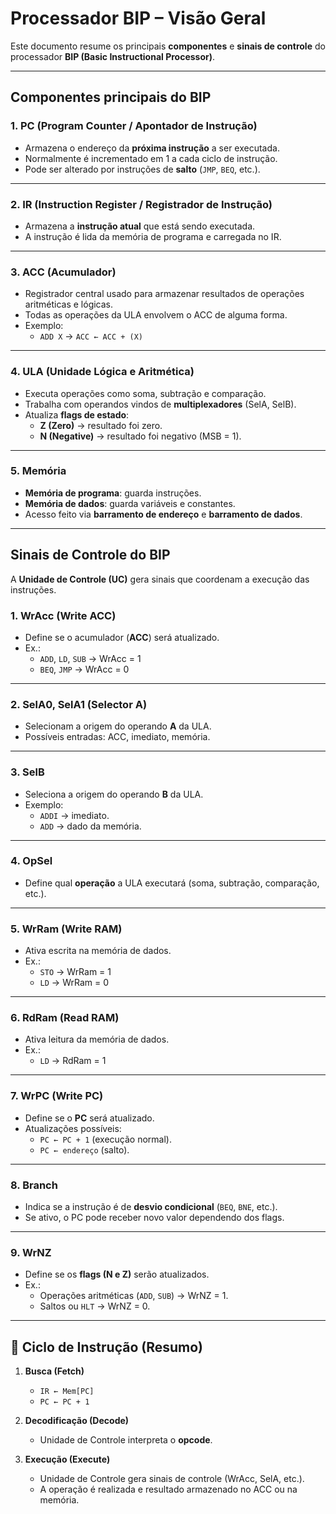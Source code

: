 # Processador BIP – Visão Geral

Este documento resume os principais **componentes** e **sinais de controle** do processador **BIP (Basic Instructional Processor)**.  

---

## Componentes principais do BIP

### 1. **PC (Program Counter / Apontador de Instrução)**
- Armazena o endereço da **próxima instrução** a ser executada.
- Normalmente é incrementado em 1 a cada ciclo de instrução.
- Pode ser alterado por instruções de **salto** (`JMP`, `BEQ`, etc.).

---

### 2. **IR (Instruction Register / Registrador de Instrução)**
- Armazena a **instrução atual** que está sendo executada.
- A instrução é lida da memória de programa e carregada no IR.

---

### 3. **ACC (Acumulador)**
- Registrador central usado para armazenar resultados de operações aritméticas e lógicas.
- Todas as operações da ULA envolvem o ACC de alguma forma.
- Exemplo:  
  - `ADD X` → `ACC ← ACC + (X)`

---

### 4. **ULA (Unidade Lógica e Aritmética)**
- Executa operações como soma, subtração e comparação.
- Trabalha com operandos vindos de **multiplexadores** (SelA, SelB).
- Atualiza **flags de estado**:  
  - **Z (Zero)** → resultado foi zero.  
  - **N (Negative)** → resultado foi negativo (MSB = 1).  

---

### 5. **Memória**
- **Memória de programa**: guarda instruções.  
- **Memória de dados**: guarda variáveis e constantes.  
- Acesso feito via **barramento de endereço** e **barramento de dados**.

---

## Sinais de Controle do BIP

A **Unidade de Controle (UC)** gera sinais que coordenam a execução das instruções.  

### 1. **WrAcc (Write ACC)**
- Define se o acumulador (**ACC**) será atualizado.
- Ex.:  
  - `ADD`, `LD`, `SUB` → WrAcc = 1  
  - `BEQ`, `JMP` → WrAcc = 0  

---

### 2. **SelA0, SelA1 (Selector A)**
- Selecionam a origem do operando **A** da ULA.
- Possíveis entradas: ACC, imediato, memória.

---

### 3. **SelB**
- Seleciona a origem do operando **B** da ULA.
- Exemplo:  
  - `ADDI` → imediato.  
  - `ADD` → dado da memória.  

---

### 4. **OpSel**
- Define qual **operação** a ULA executará (soma, subtração, comparação, etc.).

---

### 5. **WrRam (Write RAM)**
- Ativa escrita na memória de dados.
- Ex.:  
  - `STO` → WrRam = 1  
  - `LD` → WrRam = 0  

---

### 6. **RdRam (Read RAM)**
- Ativa leitura da memória de dados.
- Ex.:  
  - `LD` → RdRam = 1  

---

### 7. **WrPC (Write PC)**
- Define se o **PC** será atualizado.  
- Atualizações possíveis:  
  - `PC ← PC + 1` (execução normal).  
  - `PC ← endereço` (salto).  

---

### 8. **Branch**
- Indica se a instrução é de **desvio condicional** (`BEQ`, `BNE`, etc.).
- Se ativo, o PC pode receber novo valor dependendo dos flags.

---

### 9. **WrNZ**
- Define se os **flags (N e Z)** serão atualizados.
- Ex.:  
  - Operações aritméticas (`ADD`, `SUB`) → WrNZ = 1.  
  - Saltos ou `HLT` → WrNZ = 0.  

---

## 🔹 Ciclo de Instrução (Resumo)

1. **Busca (Fetch)**  
   - `IR ← Mem[PC]`  
   - `PC ← PC + 1`  

2. **Decodificação (Decode)**  
   - Unidade de Controle interpreta o **opcode**.  

3. **Execução (Execute)**  
   - Unidade de Controle gera sinais de controle (WrAcc, SelA, etc.).  
   - A operação é realizada e resultado armazenado no ACC ou na memória.  


